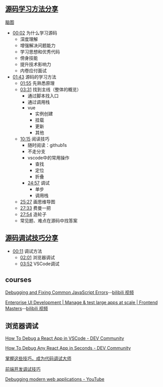 ## [源码学习方法分享](https://www.bilibili.com/video/BV1Lt4y1u7cK/?spm_id_from=333.1007.top_right_bar_window_history.content.click&vd_source=22af953ea4c09540ad1966711a2d53f0) 

[脑图](https://www.processon.com/view/link/63522f2f7d9c081d72d90db3)

- [00:02](https://www.bilibili.com/video/BV1Lt4y1u7cK/?t=2.591189#t=2.59) 为什么学习源码 
	- 深度理解
	- 增强解决问题能力
	- 学习思想和优秀代码
	- 傍身技能
	- 提升技术影响力
	- 内卷应付面试
- [01:43](https://www.bilibili.com/video/BV1Lt4y1u7cK/?t=103.68052#t=01:43.68) 源码的学习方法
	- [01:55](https://www.bilibili.com/video/BV1Lt4y1u7cK/?t=115.474061#t=01:55.47) 先熟悉原理
	- [03:31](https://www.bilibili.com/video/BV1Lt4y1u7cK/?t=211.353801#t=03:31.35) 找到主线（整体的概览）
		- 通过脚本找入口
		- 通过调用栈
		- vue
			- 实例创建
			- 挂载
			- 更新
			- 其他
	- [10:15](https://www.bilibili.com/video/BV1Lt4y1u7cK/?t=615.559611#t=10:15.56) 阅读技巧
		- 随时阅读：github1s
		- 不走分支
		- vscode中的常用操作
			- 查找
			- 定位
			- 折叠
		- [24:57](https://www.bilibili.com/video/BV1Lt4y1u7cK/?t=1497.303136#t=24:57.30) 调试
			- 单步 
			- 调用栈
	- [25:27](https://www.bilibili.com/video/BV1Lt4y1u7cK/?t=1527.09362#t=25:27.09) 画思维导图 
	- [27:33](https://www.bilibili.com/video/BV1Lt4y1u7cK/?t=1653.849318#t=27:33.85) 费曼一把 
	- [27:54](https://www.bilibili.com/video/BV1Lt4y1u7cK/?t=1674.651463#t=27:54.65) 造轮子 
	- 常见题、难点在源码中找答案

## [源码调试技巧分享](https://www.bilibili.com/video/BV1He4y1i7yC/?spm_id_from=333.788&vd_source=22af953ea4c09540ad1966711a2d53f0)


- [00:11](https://www.bilibili.com/video/BV1He4y1i7yC/?t=11.43415#t=11.43) 调试方法
	- [02:01](https://www.bilibili.com/video/BV1He4y1i7yC/?t=121.401631#t=02:01.40) 浏览器调试
	- [03:52](https://www.bilibili.com/video/BV1He4y1i7yC/?t=232.089694#t=03:52.09) VSCode调试


## courses

[Debugging and Fixing Common JavaScript Errors](https://frontendmasters.com/courses/debugging-javascript/)--[bilibili 视频](https://www.bilibili.com/video/BV1EL4y147de/?p=2&spm_id_from=pageDriver&vd_source=22af953ea4c09540ad1966711a2d53f0)

[Enterprise UI Development | Manage &amp; test large apps at scale | Frontend Masters](https://frontendmasters.com/courses/enterprise-ui-dev/)--[bilibili 视频](https://www.bilibili.com/video/BV1kj411r7WG/?spm_id_from=333.337.search-card.all.click&vd_source=22af953ea4c09540ad1966711a2d53f0)

## 浏览器调试

[How To Debug a React App in VSCode - DEV Community](https://dev.to/zirkelc/debug-a-react-app-in-vscode-21ga)

[How To Debug Any React App in Seconds - DEV Community](https://dev.to/zirkelc/debug-any-react-app-in-seconds-5df7)

[掌握这些技巧，成为代码调试大师](https://www.bilibili.com/video/BV1bV411c7qn/?spm_id_from=333.788.top_right_bar_window_history.content.click&vd_source=22af953ea4c09540ad1966711a2d53f0)

[前端开发调试技巧](https://www.bilibili.com/video/BV1Gc411w7o4/?spm_id_from=333.788.recommend_more_video.10&vd_source=22af953ea4c09540ad1966711a2d53f0)

[Debugging modern web applications - YouTube](https://www.youtube.com/watch?v=3lNkq264nkM)
